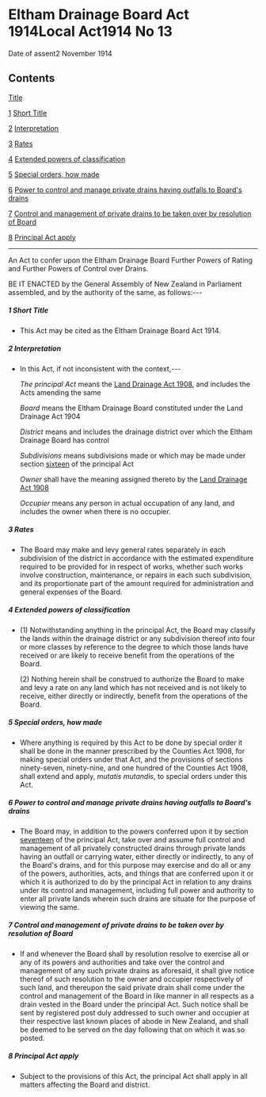 # Eltham Drainage Board Act 1914Local Act1914 No 13

Date of assent2 November 1914

## Contents

[Title][0]

[1][1] [Short Title][1]

[2][2] [Interpretation][2]

[3][3] [Rates][3]

[4][4] [Extended powers of classification][4]

[5][5] [Special orders, how made][5]

[6][6] [Power to control and manage private drains having outfalls to Board's drains][6]

[7][7] [Control and management of private drains to be taken over by resolution of Board][7]

[8][8] [Principal Act apply][8]

---

An Act to confer upon the Eltham Drainage Board Further Powers of Rating and Further Powers of Control over Drains.

BE IT ENACTED by the General Assembly of New Zealand in Parliament assembled, and by the authority of the same, as follows:---

##### 1 Short Title
    
*   This Act may be cited as the Eltham Drainage Board Act 1914\.

##### 2 Interpretation
    
*   In this Act, if not inconsistent with the context,---
    
    _The principal Act_ means the [Land Drainage Act 1908][9], and includes the Acts amending the same
    
    _Board_ means the Eltham Drainage Board constituted under the Land Drainage Act 1904
    
    _District_ means and includes the drainage district over which the Eltham Drainage Board has control
    
    _Subdivisions_ means subdivisions made or which may be made under section [sixteen][10] of the principal Act
    
    _Owner_ shall have the meaning assigned thereto by the [Land Drainage Act 1908][9]
    
    _Occupier_ means any person in actual occupation of any land, and includes the owner when there is no occupier.

##### 3 Rates
    
*   The Board may make and levy general rates separately in each subdivision of the district in accordance with the estimated expenditure required to be provided for in respect of works, whether such works involve construction, maintenance, or repairs in each such subdivision, and its proportionate part of the amount required for administration and general expenses of the Board.

##### 4 Extended powers of classification
    
*   (1) Notwithstanding anything in the principal Act, the Board may classify the lands within the drainage district or any subdivision thereof into four or more classes by reference to the degree to which those lands have received or are likely to receive benefit from the operations of the Board.
    
    (2) Nothing herein shall be construed to authorize the Board to make and levy a rate on any land which has not received and is not likely to receive, either directly or indirectly, benefit from the operations of the Board.

##### 5 Special orders, how made
    
*   Where anything is required by this Act to be done by special order it shall be done in the manner prescribed by the Counties Act 1908, for making special orders under that Act, and the provisions of sections ninety-seven, ninety-nine, and one hundred of the Counties Act 1908, shall extend and apply, _mutatis mutandis_, to special orders under this Act.

##### 6 Power to control and manage private drains having outfalls to Board's drains
    
*   The Board may, in addition to the powers conferred upon it by section [seventeen][11] of the principal Act, take over and assume full control and management of all privately constructed drains through private lands having an outfall or carrying water, either directly or indirectly, to any of the Board's drains, and for this purpose may exercise and do all or any of the powers, authorities, acts, and things that are conferred upon it or which it is authorized to do by the principal Act in relation to any drains under its control and management, including full power and authority to enter all private lands wherein such drains are situate for the purpose of viewing the same.

##### 7 Control and management of private drains to be taken over by resolution of Board
    
*   If and whenever the Board shall by resolution resolve to exercise all or any of its powers and authorities and take over the control and management of any such private drains as aforesaid, it shall give notice thereof of such resolution to the owner and occupier respectively of such land, and thereupon the said private drain shall come under the control and management of the Board in like manner in all respects as a drain vested in the Board under the principal Act. Such notice shall be sent by registered post duly addressed to such owner and occupier at their respective last known places of abode in New Zealand, and shall be deemed to be served on the day following that on which it was so posted.

##### 8 Principal Act apply
    
*   Subject to the provisions of this Act, the principal Act shall apply in all matters affecting the Board and district.



[0]: http://www.legislation.govt.nz/act/local/1914/0013/latest/whole.html#DLM39507
[1]: http://www.legislation.govt.nz/act/local/1914/0013/latest/whole.html#DLM39509
[2]: http://www.legislation.govt.nz/act/local/1914/0013/latest/whole.html#DLM39510
[3]: http://www.legislation.govt.nz/act/local/1914/0013/latest/whole.html#DLM39523
[4]: http://www.legislation.govt.nz/act/local/1914/0013/latest/whole.html#DLM39524
[5]: http://www.legislation.govt.nz/act/local/1914/0013/latest/whole.html#DLM39525
[6]: http://www.legislation.govt.nz/act/local/1914/0013/latest/whole.html#DLM39526
[7]: http://www.legislation.govt.nz/act/local/1914/0013/latest/whole.html#DLM39527
[8]: http://www.legislation.govt.nz/act/local/1914/0013/latest/whole.html#DLM39528
[9]: http://www.legislation.govt.nz/act/local/1914/0013/latest/link.aspx?id=DLM160976
[10]: http://www.legislation.govt.nz/act/local/1914/0013/latest/link.aspx?id=DLM166859
[11]: http://www.legislation.govt.nz/act/local/1914/0013/latest/link.aspx?id=DLM166862